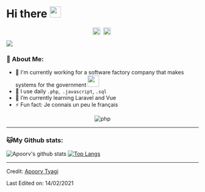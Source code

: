 # Hi there <img src="https://github.com/TheDudeThatCode/TheDudeThatCode/blob/master/Assets/Hi.gif" width="29px">
<p align="center">
<a href="https://twitter.com/_andreolv" target="blank"><img align="center" src="https://cdn.jsdelivr.net/npm/simple-icons@3.0.1/icons/twitter.svg" alt="apoorv__tyagi" height="20" width="20" /></a>&nbsp;
<a href="https://www.linkedin.com/in/andrefatm/" target="blank"><img align="center" src="https://cdn.jsdelivr.net/npm/simple-icons@3.0.1/icons/linkedin.svg" alt="apoorvtyagi" height="20" width="20" /></a>&nbsp;
</p>

![](https://camo.githubusercontent.com/992babdffd8c74a1502de375fbdf7e4d54773242/68747470733a2f2f6d656469612e67697068792e636f6d2f6d656469612f53576f536b4e36447854737a71494b4571762f67697068792e676966)

### 🤵 About Me:
- 🏦 I'm currently working for a software factory company that makes systems for the government
      <img src="https://media.giphy.com/media/WUlplcMpOCEmTGBtBW/giphy.gif" width="30">
- 🤔 I use daily ```.php```,``` .javascript```, ```.sql```
- 🌱 I’m currently learning Laravel and Vue
- ⚡ Fun fact: Je connais un peu le français

<p align="center">
<!-- <img src="https://devicons.github.io/devicon/devicon.git/icons/php/php-plain.svg" alt="php" width="55" height="55"/>  -->
<img src="https://www.vectorlogo.zone/logos/php/php-horizontal.svg" alt="php"/>
      
<!-- <img src="https://devicons.github.io/devicon/devicon.git/icons/laravel/laravel-plain.svg" alt="laravel" width="55" height="55"/>
<img src="https://devicons.github.io/devicon/devicon.git/icons/javascript/javascript-original.svg" alt="javascript" width="55" height="55"/> 
<img src="https://devicons.github.io/devicon/devicon.git/icons/javascript/javascript-original.svg" alt="javascript" width="55" height="55"/>
<img src="https://devicons.github.io/devicon/devicon.git/icons/css3/css3-original-wordmark.svg" alt="css3" width="55" height="55"/>
<img src="https://devicons.github.io/devicon/devicon.git/icons/git/git-original.svg" alt="git" width="55" height="55"/>
<img src="https://devicons.github.io/devicon/devicon.git/icons/google/google-original.svg" alt="google" width="55" height="55"/>
<img src="https://devicons.github.io/devicon/devicon.git/icons/jquery/jquery-original.svg" alt="jquery" width="55" height="55"/> -->
</p>


---
### 🐱My Github stats:
![Apoorv's github stats](https://github-readme-stats.vercel.app/api?username=andreolv&show_icons=true&title_color=ffc857&icon_color=8ac926&text_color=daf7dc&bg_color=151515&hide=["stars"])
[![Top Langs](https://github-readme-stats.vercel.app/api/top-langs/?username=andreolv&layout=compact&text_color=daf7dc&bg_color=151515)](https://github.com/andreolv/github-readme-stats)

----
Credit: [Apoorv Tyagi](https://github.com/ApoorvTyagi)

Last Edited on: 14/02/2021
